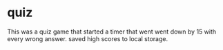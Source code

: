 # quiz

This was a quiz game that started a timer that went went down by 15 with every wrong
answer. saved high scores to local storage.
